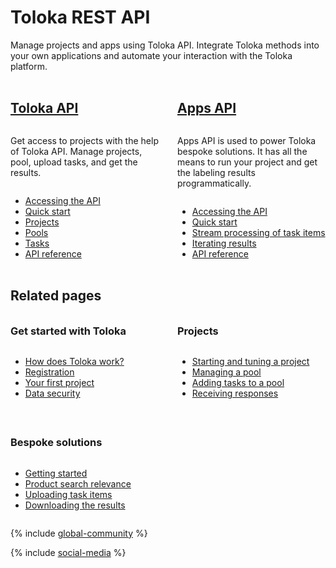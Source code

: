 # Toloka REST API

<style scoped>
.grid-container {
  display: grid;
  grid-template-columns: repeat(auto-fit, minmax(230px, 1fr));
  gap: 30px;
}
.grid-item {
  display: flex;
  flex-direction: column;
}
h2 {
  padding-top: 32px !important;
  margin-top: 0 !important;
}
h3 {
  padding-top: 16px !important;
  margin-top: 0 !important;
}
@media only screen and (max-width: 1024px) {
  h2 {
    padding-top: 32px !important;
    margin-top: 0 !important;
  }
  h3 {
    padding-top: 16px !important;
    margin-top: 0 !important;
  }
}
</style>

Manage projects and apps using Toloka API. Integrate Toloka methods into your own applications and automate your interaction with the Toloka platform.

<div class="grid-container">
    <div class="grid-item">
        <h2><a href="https://toloka.ai/docs/api/api-reference">Toloka API</a></h2>
        <p>Get access to projects with the help of Toloka API. Manage projects, pool, upload tasks, and get the results.</p>
        <ul>
            <li><a href="https://toloka.ai/docs/api/api-reference/#overview--accessing-the-api">Accessing the API</a></li>
            <li><a href="./concepts/quickstart">Quick start</a></li>
            <li><a href="https://toloka.ai/docs/api/api-reference/#tag--project">Projects</a></li>
            <li><a href="https://toloka.ai/docs/api/api-reference/#tag--pool">Pools</a></li>
            <li><a href="./concepts/upload-tasks">Tasks</a></li>
            <li><a href="https://toloka.ai/docs/api/api-reference">API reference</a></li>
        </ul>
    </div>
    <div class="grid-item">
        <h2><a href="https://toloka.ai/docs/api/apps-reference">Apps API</a></h2>
        <p>Apps API is used to power Toloka bespoke solutions. It has all the means to run your project and get the labeling results programmatically.</p>
        <ul>
            <li><a href="https://toloka.ai/docs/api/apps-reference/#overview--accessing-the-api">Accessing the API</a></li>
            <li><a href="../toloka-apps/api/concepts/quickstart-api">Quick start</a></li>
            <li><a href="../toloka-apps/api/concepts/streaming-items">Stream processing of task items</a></li>
            <li><a href="../toloka-apps/api/concepts/getting-items">Iterating results</a></li>
            <li><a href="https://toloka.ai/docs/api/apps-reference">API reference</a></li>
        </ul>
    </div>
</div>

## Related pages

<div class="grid-container">
    <div class="grid-item">
        <h3>Get started with Toloka</h3>
        <ul>
            <li><a href="../guide/concepts/overview">How does Toloka work?</a></li>
            <li><a href="../guide/concepts/access">Registration</a></li>
            <li><a href="../guide/concepts/first-project">Your first project</a></li>
            <li><a href="../guide/concepts/data-security">Data security</a></li>
        </ul>
    </div>
    <div class="grid-item">
        <h3>Projects</h3>
        <ul>
            <li><a href="../guide/concepts/main-steps">Starting and tuning a project</a></li>
            <li><a href="../guide/concepts/pool-main">Managing a pool</a></li>
            <li><a href="../guide/concepts/pool">Adding tasks to a pool</a></li>
            <li><a href="../guide/concepts/result-of-eval">Receiving responses</a></li>
        </ul>
    </div>
    <div class="grid-item">
        <h3>Bespoke solutions</h3>
        <ul>
            <li><a href="../toloka-apps/concepts/quickstart">Getting started</a></li>
            <li><a href="../toloka-apps/concepts/product-search-relevance">Product search relevance</a></li>
            <li><a href="../toloka-apps/concepts/add-task">Uploading task items</a></li>
            <li><a href="../toloka-apps/concepts/download-results">Downloading the results</a></li>
        </ul>
    </div>
</div>

{% include [global-community](../_includes/global-community.md) %}

{% include [social-media](../_includes/social-media.md) %}